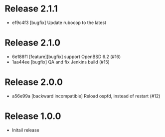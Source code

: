 # Release 2.1.1

* ef9c4f3 [bugfix] Update rubocop to the latest

# Release 2.1.0

* 6e188f1 [feature][bugfix] support OpenBSD 6.2 (#16)
* 1aa44ee [bugfix] QA and fix Jenkins build (#15)

# Release 2.0.0

* a56e99a [backward incompatible] Reload ospfd, instead of restart (#12)

# Release 1.0.0

* Initail release
